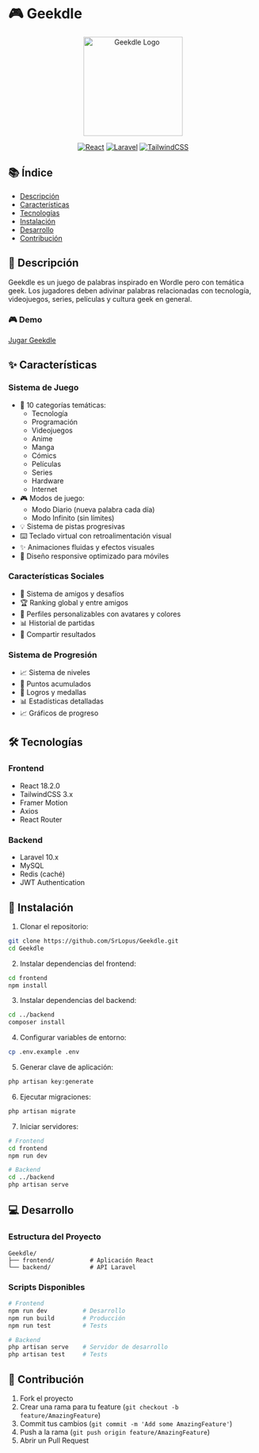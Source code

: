# 🎮 Geekdle

<div align="center">
  <img src="frontend/public/logo.png" alt="Geekdle Logo" width="200"/>
  
  [![React](https://img.shields.io/badge/React-18.2.0-blue)](https://reactjs.org/)
  [![Laravel](https://img.shields.io/badge/Laravel-10.x-red)](https://laravel.com/)
  [![TailwindCSS](https://img.shields.io/badge/TailwindCSS-3.x-38B2AC)](https://tailwindcss.com/)
</div>

## 📚 Índice
- [Descripción](#-descripción)
- [Características](#-características)
- [Tecnologías](#-tecnologías)
- [Instalación](#-instalación)
- [Desarrollo](#-desarrollo)
- [Contribución](#-contribución)

## 🎯 Descripción

Geekdle es un juego de palabras inspirado en Wordle pero con temática geek. Los jugadores deben adivinar palabras relacionadas con tecnología, videojuegos, series, películas y cultura geek en general.

### 🎮 Demo
[Jugar Geekdle](https://geekdle.com)

## ✨ Características

### Sistema de Juego
- 🎯 10 categorías temáticas:
  - Tecnología
  - Programación
  - Videojuegos
  - Anime
  - Manga
  - Cómics
  - Películas
  - Series
  - Hardware
  - Internet
- 🎮 Modos de juego:
  - Modo Diario (nueva palabra cada día)
  - Modo Infinito (sin límites)
- 💡 Sistema de pistas progresivas
- ⌨️ Teclado virtual con retroalimentación visual
- ✨ Animaciones fluidas y efectos visuales
- 📱 Diseño responsive optimizado para móviles

### Características Sociales
- 👥 Sistema de amigos y desafíos
- 🏆 Ranking global y entre amigos
- 👤 Perfiles personalizables con avatares y colores
- 📊 Historial de partidas
- 🔗 Compartir resultados

### Sistema de Progresión
- 📈 Sistema de niveles
- 🎯 Puntos acumulados
- 🏅 Logros y medallas
- 📊 Estadísticas detalladas
- 📈 Gráficos de progreso

## 🛠️ Tecnologías

### Frontend
- React 18.2.0
- TailwindCSS 3.x
- Framer Motion
- Axios
- React Router

### Backend
- Laravel 10.x
- MySQL
- Redis (caché)
- JWT Authentication

## 🚀 Instalación

1. Clonar el repositorio:
```bash
git clone https://github.com/SrLopus/Geekdle.git
cd Geekdle
```

2. Instalar dependencias del frontend:
```bash
cd frontend
npm install
```

3. Instalar dependencias del backend:
```bash
cd ../backend
composer install
```

4. Configurar variables de entorno:
```bash
cp .env.example .env
```

5. Generar clave de aplicación:
```bash
php artisan key:generate
```

6. Ejecutar migraciones:
```bash
php artisan migrate
```

7. Iniciar servidores:
```bash
# Frontend
cd frontend
npm run dev

# Backend
cd ../backend
php artisan serve
```

## 💻 Desarrollo

### Estructura del Proyecto
```
Geekdle/
├── frontend/          # Aplicación React
└── backend/           # API Laravel
```

### Scripts Disponibles
```bash
# Frontend
npm run dev          # Desarrollo
npm run build        # Producción
npm run test         # Tests

# Backend
php artisan serve    # Servidor de desarrollo
php artisan test     # Tests
```

## 🤝 Contribución

1. Fork el proyecto
2. Crear una rama para tu feature (`git checkout -b feature/AmazingFeature`)
3. Commit tus cambios (`git commit -m 'Add some AmazingFeature'`)
4. Push a la rama (`git push origin feature/AmazingFeature`)
5. Abrir un Pull Request

